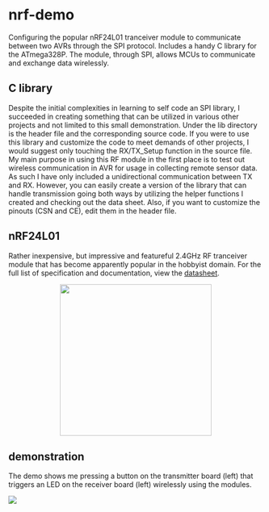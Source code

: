 # nrf-demo
Configuring the popular nRF24L01 tranceiver module to communicate between two AVRs through the SPI protocol. Includes a handy C library for the ATmega328P. The module,
through SPI, allows MCUs to communicate and exchange data wirelessly.

## C library
Despite the initial complexities in learning to self code an SPI library, I succeeded in creating something that can be utilized in various other projects and not limited
to this small demonstration. Under the lib directory is the header file and the corresponding source code. If you were to use this library and customize the code to meet 
demands of other projects, I would suggest only touching the RX/TX_Setup function in the source file. My main purpose in using this RF module in the first place is to test
out wireless communication in AVR for usage in collecting remote sensor data. As such I have only included a unidirectional communication between TX and RX. However, you
can easily create a version of the library that can handle transmission going both ways by utilizing the helper functions I created and checking out the data sheet. Also, 
if you want to customize the pinouts (CSN and CE), edit them in the header file.

## nRF24L01
Rather inexpensive, but impressive and featureful 2.4GHz RF tranceiver module that has become apparently popular in the hobbyist domain. For the full list of specification and
documentation, view the [datasheet](https://www.sparkfun.com/datasheets/Components/nRF24L01_prelim_prod_spec_1_2.pdf). <br>
<div style="text-align:center"><img src="https://image.pushauction.com/0/0/9d5737cf-1a8d-4335-8999-1e263f97a4d9/4c809ec5-6df4-472e-a03a-06cca0cc4c3d.jpg" width="300" height="300"></div>

## demonstration
The demo shows me pressing a button on the transmitter board (left) that triggers an LED on the receiver board (left) wirelessly using the modules. <br>

<img src="nrf_demo.gif" align="center">
